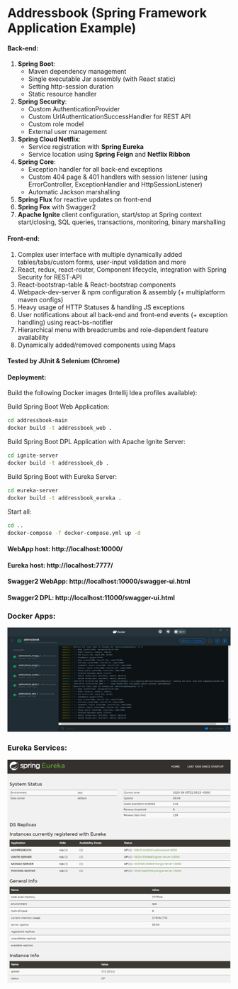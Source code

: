 # Addressbook (Spring Framework Application Example)

#### Back-end:
1. **Spring Boot**: 
    -   Maven dependency management
    -   Single executable Jar assembly (with React static)
    -   Setting http-session duration
    -   Static resource handler
2.  **Spring Security**:
    -   Custom AuthenticationProvider
    -   Custom UrlAuthenticationSuccessHandler for REST API
    -   Custom role model
    -   External user management
3.  **Spring Cloud Netflix**:
    -   Service registration with **Spring Eureka**
    -   Service location using **Spring Feign** and **Netflix Ribbon**
4. **Spring Core**:
    -   Exception handler for all back-end exceptions
    -   Custom 404 page & 401 handlers with session listener 
    (using ErrorController, ExceptionHandler and HttpSessionListener)
    -   Automatic Jackson marshalling
5.  **Spring Flux** for reactive updates on front-end
6.  **Spring Fox** with Swagger2
7.  **Apache Ignite** client configuration, start/stop at Spring context start/closing, SQL queries, transactions, 
monitoring, binary marshalling

#### Front-end:
1.  Complex user interface with multiple dynamically added tables/tabs/custom forms, user-input validation and more
2.  React, redux, react-router, Component lifecycle, integration with Spring Security for REST-API
3.  React-bootstrap-table & React-bootstrap components
4.  Webpack-dev-server & npm configuration & assembly (+ multiplatform maven configs)
5.  Heavy usage of HTTP Statuses & handling JS exceptions
6.  User notifications about all back-end and front-end events (+ exception handling) using react-bs-notifier
7.  Hierarchical menu with breadcrumbs and role-dependent feature availability
8.  Dynamically added/removed components using Maps

#### Tested by JUnit & Selenium (Chrome)

#### Deployment:
Build the following Docker images (Intellij Idea profiles available):

Build Spring Boot Web Application:
```sh
cd addressbook-main
docker build -t addressbook_web .
```
Build Spring Boot DPL Application with Apache Ignite Server:
```sh
cd ignite-server
docker build -t addressbook_db .
```
Build Spring Boot with Eureka Server:
```sh
cd eureka-server
docker build -t addressbook_eureka .
```
Start all:
```sh
cd ..
docker-compose -f docker-compose.yml up -d
```

#### WebApp host: http://localhost:10000/  
#### Eureka host: http://localhost:7777/  
#### Swagger2 WebApp: http://localhost:10000/swagger-ui.html
#### Swagger2 DPL: http://localhost:11000/swagger-ui.html

### Docker Apps:
<img src="https://raw.githubusercontent.com/dredwardhyde/addressbook/master/deployment.png" width="900"/>  
  
### Eureka Services:
<img src="https://raw.githubusercontent.com/dredwardhyde/addressbook/master/eureka.png" width="900"/>  
